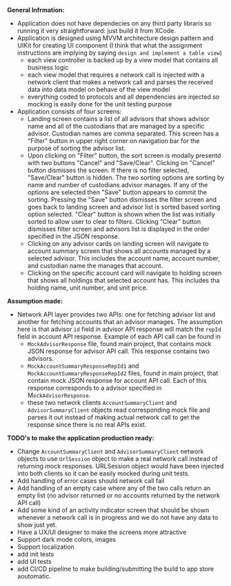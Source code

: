 **General Infrmation:**
- Application does not have dependecies on any third party libraris so running it very straightforward: just build it from XCode.
- Application is designed using MVVM architecture design pattern and UIKit for creating UI component (I think that what the assignment instructions are implying by saying `design and implement a table view`)
  - each view controller is backed up by a view model that contains all business logic
  - each view model that requires a network call is injected with a network client that makes a network call and parses the received data into data model on behave of the view model
  - everything coded to protocols and all dependencies are injected so mocking is easily done for the unit testing purpose
- Application consists of four screens:
  - Landing screen contains a list of all advisors that shows advisor name and all of the custodians that are managed by a specific advisor. Custodian names are comma separated. This screen has a "Filter" button in upper right corner on navigation bar for the purpose of sorting the advisor list.
  - Upon clicking on "Filter" button, the sort screen is modally presentd with two buttons "Cancel" and "Save/Clear". Clicking on "Cancel" button dismisses the screen. If there is no filter selected, "Save/Clear" button is hidden. The two sorting options are sorting by name and number of custodians advisor manages. If any of the options are selected then "Save" button appears to commit the sorting. Pressing the "Save" button dismisses the filter screen and goes back to landing screen and advisor list is sorted based sorting option selected. "Clear" button is shown when the list was initially sorted to allow user to clear to filters. Clicking "Clear" button dismisses filter screen and advisors list is displayed in the order specified in the JSON response.
  - Clicking on any advisor cards on landing screen will navigate to account summary screen that shows all accounts managed by a selected advisor. This includes the account name, account number, and custodian name the manages that account.
  - Clicking on the specific account card will navigate to holding screen that shows all holdings that selected account has. This includes tha holding name, unit number, and unit price.

**Assumption made:**
- Network API layer provides two APIs: one for fetching advisor list and another for fetching accounts that an advisor manages. The assumption here is that advisor `id` field in advisor API response will match the `repId` field in account API response. Example of each API call can be found in
  - `MockAdvisorResponse` file, found main project, that contains mock JSON response for advisor API call. This response contains two advisors.
  - `MockAccountSummaryResponseRepId1` and `MockAccountSummaryResponseRepId2` files, found in main project, that contain mock JSON response for account API call. Each of this response corresponds to a advisor specified in M`ockAdvisorResponse`.
  - these two network clients `AccountSummaryClient` and `AdvisorSummaryClient` objects read corresponding mock file and parses it out instead of making actual network call to get the response since there is no real APIs exist.

**TODO's to make the application production ready:**
- Change `AccountSummaryClient` and `AdvisorSummaryClient` network objects to use `UrlSession` object to make a real network call instead of returning mock responses. URLSession object would have been injected into both clients so it can be easily mocked during unit tests.
- Add handling of error cases should network call fail
- Add handling of an empty case where any of the two calls return an empty list (no advisor returned or no accounts returned by the network API call)
- Add some kind of an activity indicator screen that should be shown whenever a network call is in progress and we do not have any data to show just yet.
- Have a UX/UI designer to make the screens more attractive
- Support dark mode colors, images
- Support localization
- add init tests
- add UI tests
- add CI/CD pipeline to make building/submitting the build to app store aoutomatic.
